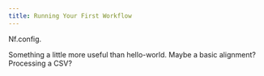 ```yaml
---
title: Running Your First Workflow
---
```


Nf.config. 

Something a little more useful than hello-world. Maybe a basic alignment? Processing a CSV? 